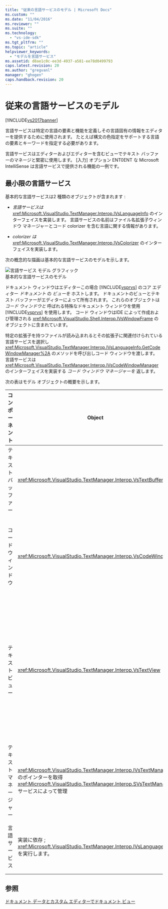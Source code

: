 ```yaml
---
title: "従来の言語サービスのモデル | Microsoft Docs"
ms.custom: ""
ms.date: "11/04/2016"
ms.reviewer: ""
ms.suite: ""
ms.technology: 
  - "vs-ide-sdk"
ms.tgt_pltfrm: ""
ms.topic: "article"
helpviewer_keywords: 
  - "モデルを言語サービス"
ms.assetid: d8ae1c0c-ee3d-4937-a581-ee78d0499793
caps.latest.revision: 20
ms.author: "gregvanl"
manager: "ghogen"
caps.handback.revision: 20
---
```

# 従来の言語サービスのモデル
[!INCLUDE[vs2017banner](../../code-quality/includes/vs2017banner.md)]

言語サービスは特定の言語の要素と機能を定義しその言語固有の情報をエディターを提供するために使用されます。  たとえば構文の色指定をサポートする言語の要素とキーワードを指定する必要があります。  
  
 言語サービスはエディターおよびエディターを含むビューでテキスト バッファーのマネージと緊密に使用します。  \[入力\] オプション ENT0ENT な Microsoft IntelliSense は言語サービスで提供される機能の一例です。  
  
## 最小限の言語サービス  
 基本的な言語サービスは2 種類のオブジェクトが含まれます :  
  
-   *言語サービスは*  <xref:Microsoft.VisualStudio.TextManager.Interop.IVsLanguageInfo> のインターフェイスを実装します。  言語サービスの名前はファイル名拡張子ウィンドウ マネージャーとコード colorizer を含む言語に関する情報があります。  
  
-   *colorizer は*  <xref:Microsoft.VisualStudio.TextManager.Interop.IVsColorizer> のインターフェイスを実装します。  
  
 次の概念的な描画は基本的な言語サービスのモデルを示します。  
  
 ![言語サービス モデル グラフィック](../../extensibility/media/vslanguageservicemodel.gif "vsLanguageServiceModel")  
基本的な言語サービスのモデル  
  
 ドキュメント ウィンドウはエディターこの場合 [!INCLUDE[vsprvs](../../code-quality/includes/vsprvs_md.md)] のコア エディター  *ドキュメント*  の  *ビューを*  ホストします。  ドキュメントのビューとテキスト バッファーがエディターによって所有されます。  これらのオブジェクトは *コード ウィンドウと*  呼ばれる特殊なドキュメント ウィンドウを使用 [!INCLUDE[vsprvs](../../code-quality/includes/vsprvs_md.md)] を使用します。  コード ウィンドウはIDE によって作成および管理される <xref:Microsoft.VisualStudio.Shell.Interop.IVsWindowFrame> のオブジェクトに含まれています。  
  
 特定の拡張子を持つファイルが読み込まれるとその拡張子に関連付けられている言語サービスを選択し<xref:Microsoft.VisualStudio.TextManager.Interop.IVsLanguageInfo.GetCodeWindowManager%2A> のメソッドを呼び出しコード ウィンドウを渡します。  言語サービスは <xref:Microsoft.VisualStudio.TextManager.Interop.IVsCodeWindowManager> のインターフェイスを実装する  *コード ウィンドウ マネージャーを*  返します。  
  
 次の表はモデル オブジェクトの概要を示します。  
  
|コンポーネント|Object|Function|  
|-------------|------------|--------------|  
|テキスト バッファー|<xref:Microsoft.VisualStudio.TextManager.Interop.VsTextBuffer>|Unicode テキスト ストリームの読み取り \/ 書き込み。  テキストが他のエンコーディングを使用することもできます。|  
|コード ウィンドウ|<xref:Microsoft.VisualStudio.TextManager.Interop.VsCodeWindow>|一つ以上のテキスト ビューを含むドキュメント ウィンドウ。  [!INCLUDE[vsprvs](../../code-quality/includes/vsprvs_md.md)] がマルチ ドキュメント インターフェイス モードの場合\(MDI\) コード ウィンドウが MDI 子です。|  
|テキスト ビュー|<xref:Microsoft.VisualStudio.TextManager.Interop.VsTextView>|ユーザーがキーボードとマウスを使用してテキストを移動し表示するウィンドウ。  ビューではテキスト エディターとしてユーザーに表示されます。  通常エディター ウィンドウには\[出力\] ウィンドウと \[イミディエイト\] ウィンドウでテキスト ビューを使用できます。  またコード ウィンドウ内の一つ以上のテキスト ビューを構成できます。|  
|テキスト マネージャー|<xref:Microsoft.VisualStudio.TextManager.Interop.IVsTextManager> のポインターを取得 <xref:Microsoft.VisualStudio.TextManager.Interop.SVsTextManager> サービスによって管理|前に説明したすべてのコンポーネントによって共有される共通の情報を保持するコンポーネント。|  
|言語サービス|実装に依存 ; <xref:Microsoft.VisualStudio.TextManager.Interop.IVsLanguageInfo> を実行します。|構文言語固有の情報を強調表示するエディター オブジェクトに対するステートメント入力候補かっこの一致。|  
  
## 参照  
 [ドキュメント データとカスタム エディターでドキュメント ビュー](../../extensibility/document-data-and-document-view-in-custom-editors.md)
